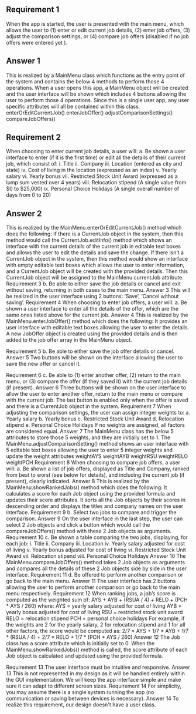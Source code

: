 ## Requirement 1

When the app is started, the user is presented with the main menu, which allows the user to (1) enter or edit current job details, (2) enter job offers, (3) adjust the comparison settings, or (4) compare job offers (disabled if no job offers were entered yet ).

## Answer 1

This is realized by a MainMenu class which functions as the entry point of the system and contains the below 4 methods to perform those 4 operations. When a user opens this app, a MainMenu object will be created and the user interface will be shown which includes 4 buttons allowing the user to perform those 4 operations. Since this is a single user app, any user specific attributes will all be contained within this class.
enterOrEditCurrentJob()
enterJobOffer()
adjustComparisonSettings()
compareJobOffers()

## Requirement 2

When choosing to enter current job details, a user will: a. Be shown a user interface to enter (if it is the first time) or edit all the details of their current job, which consist of: i. Title ii. Company iii. Location (entered as city and state) iv. Cost of living in the location (expressed as an index) v. Yearly salary vi. Yearly bonus vii. Restricted Stock Unit Award (expressed as a lump sum vested over 4 years) viii. Relocation stipend (A single value from $0 to $25,000) ix. Personal Choice Holidays (A single overall number of days from 0 to 20)

## Answer 2

This is realized by the MainMenu.enterOrEditCurrentJob() method which does the following:
If there is a CurrentJob object in the system, then this method would call the CurrentJob.editInfo() method which shows an interface with the current details of the current job in editable text boxes and allows the user to edit the details and save the change.
If there isn’t a CurrentJob object in the system, then this method would show an interface with empty editable text boxes which allows the user to enter information, and a CurrentJob object will be created with the provided details. Then this CurrentJob object will be assigned to the MainMenu.currentJob attribute. 
Requirement 3
b. Be able to either save the job details or cancel and exit without saving, returning in both cases to the main menu.
Answer 3
This will be realized in the user interface using 2 buttons: ‘Save’, ‘Cancel without saving’.
Requirement 4
When choosing to enter job offers, a user will: a. Be shown a user interface to enter all the details of the offer, which are the same ones listed above for the current job.
Answer 4
This is realized by the MainMenu.enterJobOffer() method which does the following:
It provides an user interface with editable text boxes allowing the user to enter the details.
A new JobOffer object is created using the provided details and is then added to the job offer array in the MainMenu object.


Requirement 5
b. Be able to either save the job offer details or cancel.
Answer 5
Two buttons will be shown on the interface allowing the user to save the new offer or cancel it.


Requirement 6
c. Be able to (1) enter another offer, (2) return to the main menu, or (3) compare the offer (if they saved it) with the current job details (if present).
Answer 6
Three buttons will be shown on the user interface to allow the user to enter another offer, return to the main menu or compare with the current job. The last button is enabled only when the offer is saved and there is a CurrentJob object in the system.
Requirement 7
When adjusting the comparison settings, the user can assign integer weights to: a. Yearly salary b. Yearly bonus c. Restricted Stock Unit Award d. Relocation stipend e. Personal Choice Holidays If no weights are assigned, all factors are considered equal.
Answer 7
The MainMenu class has the below 5 attributes to store those 5 weights, and they are initially set to 1. The MainMenu.adjustComparisonSetting() method shows an user interface with 5 editable text boxes allowing the user to enter 5 integer weights and update the weight attributes
weightAYS
weightAYB
weightRSU
weightRELO
weightPCH
Requirement 8
When choosing to compare job offers, a user will: a. Be shown a list of job offers, displayed as Title and Company, ranked from best to worst (see below for details), and including the current job (if present), clearly indicated.
Answer 8
This is realized by the MainMenu.showRankedJobs() method which does the following: 
It calculates a score for each Job object using the provided formula and updates their score attributes.
It sorts all the Job objects by their scores in descending order and displays the titles and company names on the user interface. 
Requirement 9
b. Select two jobs to compare and trigger the comparison.
Answer 9
On the user interface in the last step, the user can select 2 Job objects and click a button which would call the compareJobOffers() method with these 2 Job objects as arguments.
Requirement 10
c. Be shown a table comparing the two jobs, displaying, for each job: i. Title ii. Company iii. Location iv. Yearly salary adjusted for cost of living v. Yearly bonus adjusted for cost of living vi. Restricted Stock Unit Award vii. Relocation stipend viii. Personal Choice Holidays
Answer 10
The MainMenu.compareJobOffers() method takes 2 Job objects as arguments and compares all the details of these 2 Job objects side by side in the user interface. 
Requirement 11
d. Be offered to perform another comparison or go back to the main menu.
Answer 11
The user interface has 2 buttons allowing the user to perform another comparison or go back to the main menu respectively. 
Requirement 12
When ranking jobs, a job’s score is computed as the weighted sum of:
AYS + AYB + (RSUA / 4) + RELO + (PCH * AYS / 260)
where: AYS = yearly salary adjusted for cost of living AYB = yearly bonus adjusted for cost of living RSU = restricted stock unit award RELO = relocation stipend PCH = personal choice holidays
For example, if the weights are 2 for the yearly salary, 2 for relocation stipend and 1 for all other factors, the score would be computed as:
2/7 * AYS + 1/7 * AYB + 1/7 * (RSUA / 4) + 2/7 * RELO + 1/7 * (PCH * AYS / 260)
Answer 12
The Job class has a score attribute which is initially set to 0. When the MainMenu.showRankedJobs() method is called, the score attribute of each Job object is calculated and updated using the provided formula.




Requirement 13
The user interface must be intuitive and responsive.
Answer 13
This is not represented in my design as it will be handled entirely within the GUI implementation. We will keep the app interface simple and make sure it can adapt to different screen sizes.
Requirement 14
For simplicity, you may assume there is a single system running the app (no communication or saving between devices is necessary).
Answer 14
To realize this requirement, our design doesn't have a user class.








